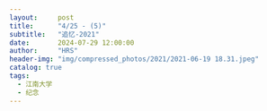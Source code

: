 ```yaml
---
layout:     post
title:      "4/25 - (5)"
subtitle:   "追忆-2021"
date:       2024-07-29 12:00:00
author:     "HRS"
header-img: "img/compressed_photos/2021/2021-06-19 18.31.jpeg"
catalog: true
tags:
  - 江南大学
  - 纪念
---
```

